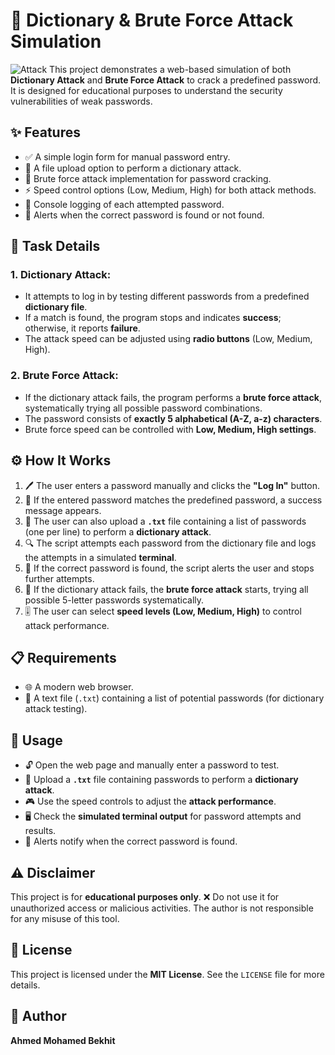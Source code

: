 # 🔐 Dictionary & Brute Force Attack Simulation
![Attack](https://github.com/ahmedmohamedbekhit1/Information_Security_Mangment/blob/main/Task1/PasswordAttackSimulation.gif)
This project demonstrates a web-based simulation of both **Dictionary Attack** and **Brute Force Attack** to crack a predefined password. It is designed for educational purposes to understand the security vulnerabilities of weak passwords.

## ✨ Features

- ✅ A simple login form for manual password entry.
- 📂 A file upload option to perform a dictionary attack.
- 🔄 Brute force attack implementation for password cracking.
- ⚡ Speed control options (Low, Medium, High) for both attack methods.
- 📝 Console logging of each attempted password.
- 🔔 Alerts when the correct password is found or not found.

## 📌 Task Details

### 1. Dictionary Attack:
- It attempts to log in by testing different passwords from a predefined **dictionary file**.
- If a match is found, the program stops and indicates **success**; otherwise, it reports **failure**.
- The attack speed can be adjusted using **radio buttons** (Low, Medium, High).

### 2. Brute Force Attack:
- If the dictionary attack fails, the program performs a **brute force attack**, systematically trying all possible password combinations.
- The password consists of **exactly 5 alphabetical (A-Z, a-z) characters**.
- Brute force speed can be controlled with **Low, Medium, High settings**.

## ⚙️ How It Works

1. 🖊️ The user enters a password manually and clicks the **"Log In"** button.
2. 🎯 If the entered password matches the predefined password, a success message appears.
3. 📄 The user can also upload a **`.txt`** file containing a list of passwords (one per line) to perform a **dictionary attack**.
4. 🔍 The script attempts each password from the dictionary file and logs the attempts in a simulated **terminal**.
5. 🛑 If the correct password is found, the script alerts the user and stops further attempts.
6. 🚀 If the dictionary attack fails, the **brute force attack** starts, trying all possible 5-letter passwords systematically.
7. 🎚️ The user can select **speed levels (Low, Medium, High)** to control attack performance.

## 📋 Requirements

- 🌐 A modern web browser.
- 📑 A text file (`.txt`) containing a list of potential passwords (for dictionary attack testing).

## 🚀 Usage

- 🔓 Open the web page and manually enter a password to test.
- 📂 Upload a **`.txt`** file containing passwords to perform a **dictionary attack**.
- 🎮 Use the speed controls to adjust the **attack performance**.
- 🖥️ Check the **simulated terminal output** for password attempts and results.
- 📢 Alerts notify when the correct password is found.

## ⚠️ Disclaimer

This project is for **educational purposes only**. ❌ Do not use it for unauthorized access or malicious activities. The author is not responsible for any misuse of this tool.

## 📜 License

This project is licensed under the **MIT License**. See the `LICENSE` file for more details.

## 👤 Author

**Ahmed Mohamed Bekhit**

